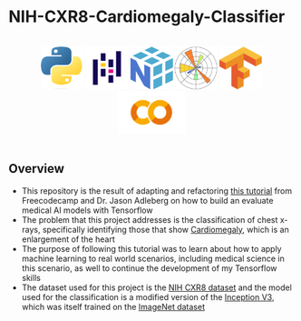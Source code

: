 # NIH-CXR8-Cardiomegaly-Classifier

</br>
<div align="center">
<a href="https://www.python.org/"><img src="./readme_content/Python.png" width="75" height="75"></a>
<a href="https://pandas.pydata.org/"><img src="./readme_content/Pandas.png" width="75" height="75"></a>
<a href="https://numpy.org/"><img src="./readme_content/Numpy.png" width="75" height="75"></a>
<a href="https://matplotlib.org/"><img src="./readme_content/Matplotlib.png" width="75" height="75"></a>
<a href="https://www.tensorflow.org/"><img src="./readme_content/Tensorflow.png" width="75" height="75"></a>
<a href="https://colab.google/"><img src="./readme_content/Google_Colab.png" width="120" height="75"></a>
</div>

</br>

## Overview

- This repository is the result of adapting and refactoring [this tutorial](https://www.youtube.com/watch?v=8m3LvPg8EuI) from Freecodecamp and Dr. Jason Adleberg on how to build an evaluate medical AI models with Tensorflow
- The problem that this project addresses is the classification of chest x-rays, specifically identifying those that show [Cardiomegaly](https://www.ncbi.nlm.nih.gov/books/NBK542296/), which is an enlargement of the heart
- The purpose of following this tutorial was to learn about how to apply machine learning to real world scenarios, including medical science in this scenario, as well to continue the development of my Tensorflow skills
- The dataset used for this project is the [NIH CXR8 dataset](https://openaccess.thecvf.com/content_cvpr_2017/papers/Wang_ChestX-ray8_Hospital-Scale_Chest_CVPR_2017_paper.pdf) and the model used for the classification is a modified version of the [Inception V3](https://arxiv.org/abs/1512.00567), which was itself trained on the [ImageNet dataset](http://image-net.org/)
